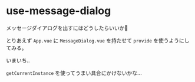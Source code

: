 # use-message-dialog

メッセージダイアログを出すにはどうしたらいいか🤔

とりあえず `App.vue` に `MessageDialog.vue` を持たせて
`provide` を使うようにしてみる。

いまいち..

`getCurrentInstance` を使ってうまい具合にかけないかな...
